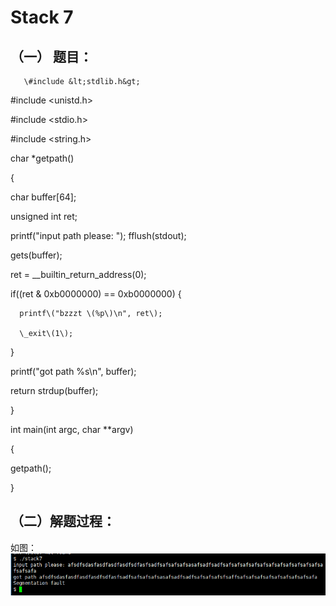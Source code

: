 # Stack 7

## （一） 题目：

```
   \#include &lt;stdlib.h&gt;
```

\#include &lt;unistd.h&gt;

\#include &lt;stdio.h&gt;

\#include &lt;string.h&gt;

char \*getpath\(\)

{

char buffer\[64\];

unsigned int ret;

printf\("input path please: "\); fflush\(stdout\);

gets\(buffer\);

ret = \_\_builtin\_return\_address\(0\);

if\(\(ret & 0xb0000000\) == 0xb0000000\) {

```
  printf\("bzzzt \(%p\)\n", ret\);

  \_exit\(1\);
```

}

printf\("got path %s\n", buffer\);

return strdup\(buffer\);

}

int main\(int argc, char \*\*argv\)

{

getpath\(\);

}

## （二）解题过程：

如图：![](/png/41.png)





